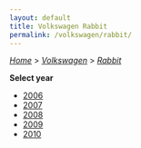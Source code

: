 ```yaml
---
layout: default
title: Volkswagen Rabbit
permalink: /volkswagen/rabbit/
---
```

[*Home*](/) > [*Volkswagen*](/volkswagen/) > [*Rabbit*](/volkswagen/rabbit/)

**Select year**

- [2006](/volkswagen/rabbit/2006/)
- [2007](/volkswagen/rabbit/2007/)
- [2008](/volkswagen/rabbit/2008/)
- [2009](/volkswagen/rabbit/2009/)
- [2010](/volkswagen/rabbit/2010/)